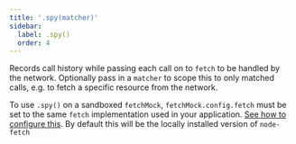 ```yaml
---
title: '.spy(matcher)'
sidebar:
  label: .spy()
  order: 4
---
```


Records call history while passing each call on to `fetch` to be handled by the network. Optionally pass in a `matcher` to scope this to only matched calls, e.g. to fetch a specific resource from the network.

To use `.spy()` on a sandboxed `fetchMock`, `fetchMock.config.fetch` must be set to the same `fetch` implementation used in your application. [See how to configure this](#usagecustom-classes). By default this will be the locally installed version of `node-fetch`
